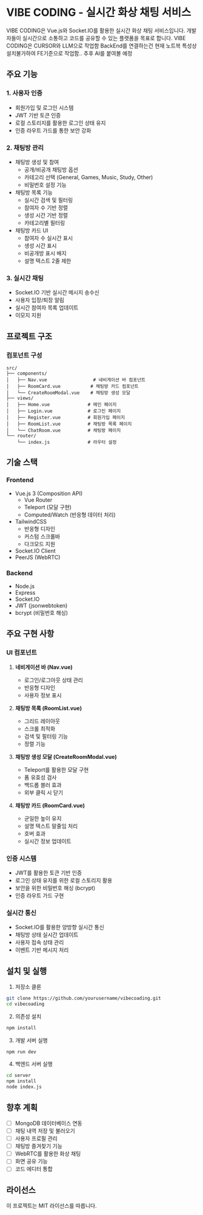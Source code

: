 # VIBE CODING - 실시간 화상 채팅 서비스

VIBE CODING은 Vue.js와 Socket.IO를 활용한 실시간 화상 채팅 서비스입니다. 개발자들이 실시간으로 소통하고 코드를 공유할 수 있는 플랫폼을 목표로 합니다.
VIBE CODING은 CURSOR와 LLM으로 작업함
BackEnd를 연결하는건 현재 노트븍 특성상 설치불가하여 FE기준으로 작업함..
추후 AI를 붙여볼 예정

## 주요 기능

### 1. 사용자 인증
- 회원가입 및 로그인 시스템
- JWT 기반 토큰 인증
- 로컬 스토리지를 활용한 로그인 상태 유지
- 인증 라우트 가드를 통한 보안 강화

### 2. 채팅방 관리
- 채팅방 생성 및 참여
  - 공개/비공개 채팅방 옵션
  - 카테고리 선택 (General, Games, Music, Study, Other)
  - 비밀번호 설정 기능
- 채팅방 목록 기능
  - 실시간 검색 및 필터링
  - 참여자 수 기반 정렬
  - 생성 시간 기반 정렬
  - 카테고리별 필터링
- 채팅방 카드 UI
  - 참여자 수 실시간 표시
  - 생성 시간 표시
  - 비공개방 표시 배지
  - 설명 텍스트 2줄 제한

### 3. 실시간 채팅
- Socket.IO 기반 실시간 메시지 송수신
- 사용자 입장/퇴장 알림
- 실시간 참여자 목록 업데이트
- 이모지 지원

## 프로젝트 구조

### 컴포넌트 구성
```
src/
├── components/
│   ├── Nav.vue                 # 네비게이션 바 컴포넌트
│   ├── RoomCard.vue           # 채팅방 카드 컴포넌트
│   └── CreateRoomModal.vue    # 채팅방 생성 모달
├── views/
│   ├── Home.vue              # 메인 페이지
│   ├── Login.vue             # 로그인 페이지
│   ├── Register.vue          # 회원가입 페이지
│   ├── RoomList.vue          # 채팅방 목록 페이지
│   └── ChatRoom.vue          # 채팅방 페이지
└── router/
    └── index.js              # 라우터 설정
```

## 기술 스택

### Frontend
- Vue.js 3 (Composition API)
  - Vue Router
  - Teleport (모달 구현)
  - Computed/Watch (반응형 데이터 처리)
- TailwindCSS
  - 반응형 디자인
  - 커스텀 스크롤바
  - 다크모드 지원
- Socket.IO Client
- PeerJS (WebRTC)

### Backend
- Node.js
- Express
- Socket.IO
- JWT (jsonwebtoken)
- bcrypt (비밀번호 해싱)

## 주요 구현 사항

### UI 컴포넌트
1. **네비게이션 바 (Nav.vue)**
   - 로그인/로그아웃 상태 관리
   - 반응형 디자인
   - 사용자 정보 표시

2. **채팅방 목록 (RoomList.vue)**
   - 그리드 레이아웃
   - 스크롤 최적화
   - 검색 및 필터링 기능
   - 정렬 기능

3. **채팅방 생성 모달 (CreateRoomModal.vue)**
   - Teleport를 활용한 모달 구현
   - 폼 유효성 검사
   - 백드롭 블러 효과
   - 외부 클릭 시 닫기

4. **채팅방 카드 (RoomCard.vue)**
   - 균일한 높이 유지
   - 설명 텍스트 말줄임 처리
   - 호버 효과
   - 실시간 정보 업데이트

### 인증 시스템
- JWT를 활용한 토큰 기반 인증
- 로그인 상태 유지를 위한 로컬 스토리지 활용
- 보안을 위한 비밀번호 해싱 (bcrypt)
- 인증 라우트 가드 구현

### 실시간 통신
- Socket.IO를 활용한 양방향 실시간 통신
- 채팅방 상태 실시간 업데이트
- 사용자 접속 상태 관리
- 이벤트 기반 메시지 처리

## 설치 및 실행

1. 저장소 클론
```bash
git clone https://github.com/yourusername/vibecoading.git
cd vibecoading
```

2. 의존성 설치
```bash
npm install
```

3. 개발 서버 실행
```bash
npm run dev
```

4. 백엔드 서버 실행
```bash
cd server
npm install
node index.js
```

## 향후 계획

- [ ] MongoDB 데이터베이스 연동
- [ ] 채팅 내역 저장 및 불러오기
- [ ] 사용자 프로필 관리
- [ ] 채팅방 즐겨찾기 기능
- [ ] WebRTC를 활용한 화상 채팅
- [ ] 화면 공유 기능
- [ ] 코드 에디터 통합

## 라이선스

이 프로젝트는 MIT 라이선스를 따릅니다.

